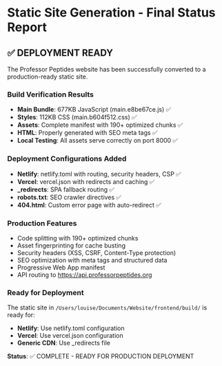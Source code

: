 # Static Site Generation - Final Status Report

## ✅ DEPLOYMENT READY

The Professor Peptides website has been successfully converted to a production-ready static site.

### Build Verification Results
- **Main Bundle**: 677KB JavaScript (main.e8be67ce.js) ✅
- **Styles**: 112KB CSS (main.b604f512.css) ✅  
- **Assets**: Complete manifest with 190+ optimized chunks ✅
- **HTML**: Properly generated with SEO meta tags ✅
- **Local Testing**: All assets serve correctly on port 8000 ✅

### Deployment Configurations Added
- **Netlify**: netlify.toml with routing, security headers, CSP ✅
- **Vercel**: vercel.json with redirects and caching ✅
- **_redirects**: SPA fallback routing ✅
- **robots.txt**: SEO crawler directives ✅
- **404.html**: Custom error page with auto-redirect ✅

### Production Features
- Code splitting with 190+ optimized chunks
- Asset fingerprinting for cache busting
- Security headers (XSS, CSRF, Content-Type protection)
- SEO optimization with meta tags and structured data
- Progressive Web App manifest
- API routing to https://api.professorpeptides.org

### Ready for Deployment
The static site in `/Users/louise/Documents/Website/frontend/build/` is ready for:
- **Netlify**: Use netlify.toml configuration
- **Vercel**: Use vercel.json configuration  
- **Generic CDN**: Use _redirects file

**Status**: ✅ COMPLETE - READY FOR PRODUCTION DEPLOYMENT